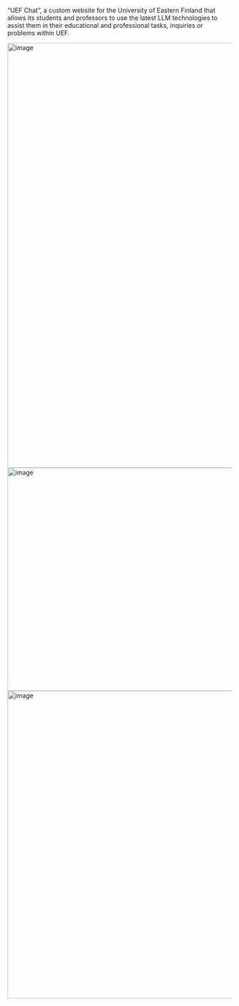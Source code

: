 “UEF Chat”, a custom website for the University of Eastern Finland that allows its students and professors to use the latest LLM technologies to assist them in their educational and professional tasks, inquiries or problems within UEF.

<img width="1063" height="954" alt="image" src="https://github.com/user-attachments/assets/29de67df-9e5d-45c2-af6e-e1f251912179" />

<img width="831" height="501" alt="image" src="https://github.com/user-attachments/assets/e55a83bd-3b5b-48d9-93ad-dcff5c78ae42" />

<img width="815" height="691" alt="image" src="https://github.com/user-attachments/assets/1a9f4a45-49d5-4ddb-84bc-39ef6af53688" />
